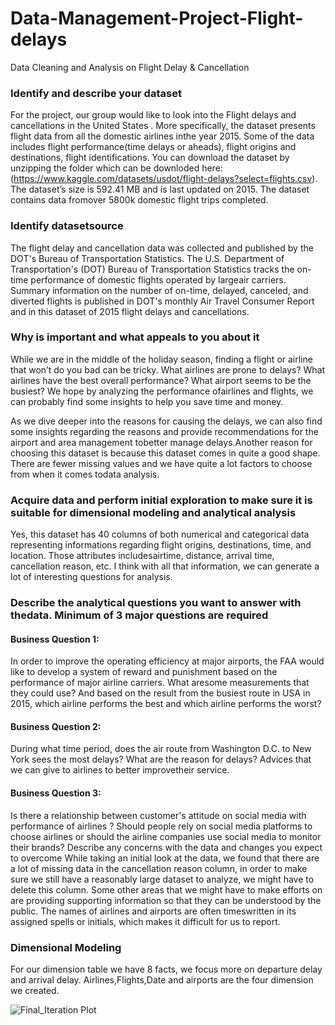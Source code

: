 # Data-Management-Project-Flight-delays
Data Cleaning and Analysis on Flight Delay &amp; Cancellation


### Identify and describe your dataset
For the project, our group would like to look into the Flight delays and cancellations in the United States . More specifically, the dataset presents flight data from all the domestic airlines inthe year 2015. Some of the data includes flight performance(time delays or aheads), flight origins and destinations, flight identifications.
You can download the dataset by unzipping the folder which can be downloded here: (https://www.kaggle.com/datasets/usdot/flight-delays?select=flights.csv).
The dataset’s size is 592.41 MB and is last updated on 2015. The dataset contains data fromover 5800k domestic flight trips completed.

### Identify datasetsource
The flight delay and cancellation data was collected and published by the DOT's Bureau of Transportation Statistics. The U.S. Department of Transportation's (DOT) Bureau of Transportation Statistics tracks the on-time performance of domestic flights operated by largeair carriers. Summary information on the number of on-time, delayed, canceled, and diverted flights is published in DOT's monthly Air Travel Consumer Report and in this dataset of 2015 flight delays and cancellations.

### Why is important and what appeals to you about it
While we are in the middle of the holiday season, finding a flight or airline that won’t do you bad can be tricky. What airlines are prone to delays? What airlines have the best overall performance? What airport seems to be the busiest? We hope by analyzing the performance ofairlines and flights, we can probably find some insights to help you save time and money.

As we dive deeper into the reasons for causing the delays, we can also find some insights regarding the reasons and provide recommendations for the airport and area management tobetter manage delays.Another reason for choosing this dataset is because this dataset comes in quite a good shape. There are fewer missing values and we have quite a lot factors to choose from when it comes todata analysis.

### Acquire data and perform initial exploration to make sure it is suitable for dimensional modeling and analytical analysis
Yes, this dataset has 40 columns of both numerical and categorical data representing informations regarding flight origins, destinations, time, and location. Those attributes includesairtime, distance, arrival time, cancellation reason, etc. I think with all that information, we can generate a lot of interesting questions for analysis.
### Describe the analytical questions you want to answer with thedata. Minimum of 3 major questions are required
#### Business Question 1:
In order to improve the operating efficiency at major airports, the FAA would like to develop a system of reward and punishment based on the performance of major airline carriers. What aresome measurements that they could use? And based on the result from the busiest route in USA in 2015, which airline performs the best and which airline performs the worst?

#### Business Question 2:
During what time period, does the air route from Washington D.C. to New York sees the most delays? What are the reason for delays? Advices that we can give to airlines to better improvetheir service.

#### Business Question 3:
Is there a relationship between customer's attitude on social media with performance of airlines ? Should people rely on social media platforms to choose airlines or should the airline companies use social media to monitor their brands?
Describe any concerns with the data and changes you expect to overcome
While taking an initial look at the data, we found that there are a lot of missing data in the cancellation reason column, in order to make sure we still have a reasonably large dataset to analyze, we might have to delete this column.
Some other areas that we might have to make efforts on are providing supporting information so that they can be understood by the public. The names of airlines and airports are often timeswritten in its assigned spells or initials, which makes it difficult for us to report.

### Dimensional Modeling
For our dimension table we have 8 facts, we focus more on departure delay and arrival delay. Airlines,Flights,Date and airports are the four dimension we created.


![Final_Iteration Plot](https://github.com/pranjals26/Data-Management-Project-Flight-delays/blob/main/Dimensional%20Modeling.jpeg)

